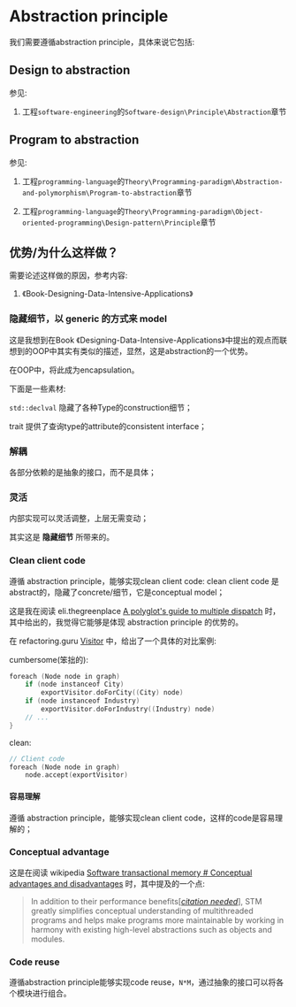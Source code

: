 # Abstraction principle

我们需要遵循abstraction principle，具体来说它包括: 

## Design to abstraction

参见:

1) 工程`software-engineering`的`Software-design\Principle\Abstraction`章节

## Program to abstraction

参见: 

1) 工程`programming-language`的`Theory\Programming-paradigm\Abstraction-and-polymorphism\Program-to-abstraction`章节

2) 工程`programming-language`的`Theory\Programming-paradigm\Object-oriented-programming\Design-pattern\Principle`章节



## 优势/为什么这样做？

需要论述这样做的原因，参考内容:

1) 《Book-Designing-Data-Intensive-Applications》



### 隐藏细节，以 generic 的方式来 model

这是我想到在Book 《Designing-Data-Intensive-Applications》中提出的观点而联想到的OOP中其实有类似的描述，显然，这是abstraction的一个优势。

在OOP中，将此成为encapsulation。

下面是一些素材:

`std::declval` 隐藏了各种Type的construction细节；

trait 提供了查询type的attribute的consistent interface；



### 解耦

各部分依赖的是抽象的接口，而不是具体；

### 灵活

内部实现可以灵活调整，上层无需变动；

其实这是 **隐藏细节** 所带来的。



### Clean client code

遵循 abstraction principle，能够实现clean client code: clean client code 是abstract的，隐藏了concrete/细节，它是conceptual model；

这是我在阅读 eli.thegreenplace [A polyglot's guide to multiple dispatch](https://eli.thegreenplace.net/2016/a-polyglots-guide-to-multiple-dispatch/) 时，其中给出的，我觉得它能够是体现 abstraction principle 的优势的。

在 refactoring.guru [Visitor](https://refactoring.guru/design-patterns/visitor) 中，给出了一个具体的对比案例:

cumbersome(笨拙的):  

```C++
foreach (Node node in graph)
    if (node instanceof City)
        exportVisitor.doForCity((City) node)
    if (node instanceof Industry)
        exportVisitor.doForIndustry((Industry) node)
    // ...
}
```

clean:

```C++
// Client code
foreach (Node node in graph)
    node.accept(exportVisitor)
```



#### 容易理解

遵循 abstraction principle，能够实现clean client code，这样的code是容易理解的；



### Conceptual advantage

这是在阅读 wikipedia [Software transactional memory # Conceptual advantages and disadvantages](https://en.wikipedia.org/wiki/Software_transactional_memory#Conceptual_advantages_and_disadvantages) 时，其中提及的一个点:

> In addition to their performance benefits[*[citation needed](https://en.wikipedia.org/wiki/Wikipedia:Citation_needed)*], STM greatly simplifies conceptual understanding of multithreaded programs and helps make programs more maintainable by working in harmony with existing high-level abstractions such as objects and modules. 

### Code reuse

遵循abstraction principle能够实现code reuse，`N*M`，通过抽象的接口可以将各个模块进行组合。
